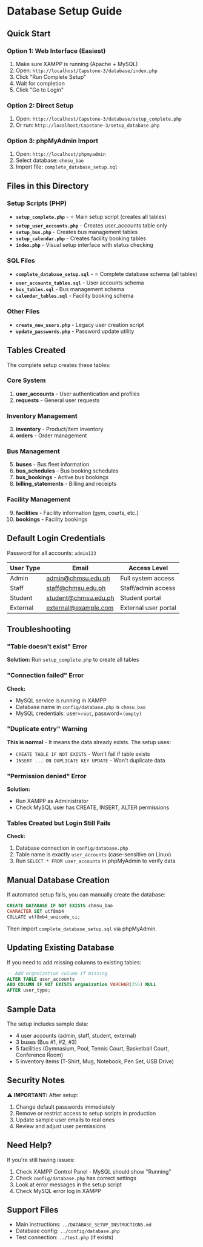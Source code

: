 # Database Setup Guide

## Quick Start

### Option 1: Web Interface (Easiest)
1. Make sure XAMPP is running (Apache + MySQL)
2. Open: `http://localhost/Capstone-3/database/index.php`
3. Click "Run Complete Setup"
4. Wait for completion
5. Click "Go to Login"

### Option 2: Direct Setup
1. Open: `http://localhost/Capstone-3/database/setup_complete.php`
2. Or run: `http://localhost/Capstone-3/setup_database.php`

### Option 3: phpMyAdmin Import
1. Open: `http://localhost/phpmyadmin`
2. Select database: `chmsu_bao`
3. Import file: `complete_database_setup.sql`

## Files in this Directory

### Setup Scripts (PHP)
- **`setup_complete.php`** - ⭐ Main setup script (creates all tables)
- **`setup_user_accounts.php`** - Creates user_accounts table only
- **`setup_bus.php`** - Creates bus management tables
- **`setup_calendar.php`** - Creates facility booking tables
- **`index.php`** - Visual setup interface with status checking

### SQL Files
- **`complete_database_setup.sql`** - ⭐ Complete database schema (all tables)
- **`user_accounts_tables.sql`** - User accounts schema
- **`bus_tables.sql`** - Bus management schema
- **`calendar_tables.sql`** - Facility booking schema

### Other Files
- **`create_new_users.php`** - Legacy user creation script
- **`update_passwords.php`** - Password update utility

## Tables Created

The complete setup creates these tables:

### Core System
1. **user_accounts** - User authentication and profiles
2. **requests** - General user requests

### Inventory Management
3. **inventory** - Product/item inventory
4. **orders** - Order management

### Bus Management
5. **buses** - Bus fleet information
6. **bus_schedules** - Bus booking schedules
7. **bus_bookings** - Active bus bookings
8. **billing_statements** - Billing and receipts

### Facility Management
9. **facilities** - Facility information (gym, courts, etc.)
10. **bookings** - Facility bookings

## Default Login Credentials

Password for all accounts: `admin123`

| User Type | Email | Access Level |
|-----------|-------|--------------|
| Admin | admin@chmsu.edu.ph | Full system access |
| Staff | staff@chmsu.edu.ph | Staff/admin access |
| Student | student@chmsu.edu.ph | Student portal |
| External | external@example.com | External user portal |

## Troubleshooting

### "Table doesn't exist" Error
**Solution:** Run `setup_complete.php` to create all tables

### "Connection failed" Error
**Check:**
- MySQL service is running in XAMPP
- Database name in `config/database.php` is `chmsu_bao`
- MySQL credentials: user=`root`, password=`(empty)`

### "Duplicate entry" Warning
**This is normal** - It means the data already exists. The setup uses:
- `CREATE TABLE IF NOT EXISTS` - Won't fail if table exists
- `INSERT ... ON DUPLICATE KEY UPDATE` - Won't duplicate data

### "Permission denied" Error
**Solution:**
- Run XAMPP as Administrator
- Check MySQL user has CREATE, INSERT, ALTER permissions

### Tables Created but Login Still Fails
**Check:**
1. Database connection in `config/database.php`
2. Table name is exactly `user_accounts` (case-sensitive on Linux)
3. Run `SELECT * FROM user_accounts` in phpMyAdmin to verify data

## Manual Database Creation

If automated setup fails, you can manually create the database:

```sql
CREATE DATABASE IF NOT EXISTS chmsu_bao 
CHARACTER SET utf8mb4 
COLLATE utf8mb4_unicode_ci;
```

Then import `complete_database_setup.sql` via phpMyAdmin.

## Updating Existing Database

If you need to add missing columns to existing tables:

```sql
-- Add organization column if missing
ALTER TABLE user_accounts 
ADD COLUMN IF NOT EXISTS organization VARCHAR(255) NULL 
AFTER user_type;
```

## Sample Data

The setup includes sample data:
- 4 user accounts (admin, staff, student, external)
- 3 buses (Bus #1, #2, #3)
- 5 facilities (Gymnasium, Pool, Tennis Court, Basketball Court, Conference Room)
- 5 inventory items (T-Shirt, Mug, Notebook, Pen Set, USB Drive)

## Security Notes

⚠️ **IMPORTANT:** After setup:
1. Change default passwords immediately
2. Remove or restrict access to setup scripts in production
3. Update sample user emails to real ones
4. Review and adjust user permissions

## Need Help?

If you're still having issues:
1. Check XAMPP Control Panel - MySQL should show "Running"
2. Check `config/database.php` has correct settings
3. Look at error messages in the setup script
4. Check MySQL error log in XAMPP

## Support Files

- Main instructions: `../DATABASE_SETUP_INSTRUCTIONS.md`
- Database config: `../config/database.php`
- Test connection: `../test.php` (if exists)







